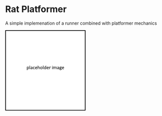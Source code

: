 # Rat Platformer

A simple implemenation of a runner combined with platformer mechanics

![logo](GithubMedia/Placeholder.png?raw=true "Rat Platformer")

